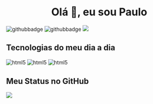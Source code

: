 <h1 align="center">Olá 👋, eu sou Paulo</h1>

![githubbadge](https://img.shields.io/github/followers/Paulo-de-Souza?style=social)
![githubbadge](https://img.shields.io/github/stars/Paulo-de-Souza?style=social)
![](https://komarev.com/ghpvc/?username=Paulo-de-Souza&color=brightgreen&style=flat)



## Tecnologias do meu dia a dia
<div style="display: inline_block">
<img align="center" alt="html5" src="https://img.shields.io/badge/Python-14354C?style=for-the-badge&logo=python&logoColor=white"/>
<img align="center" alt="html5" src="https://img.shields.io/badge/Octave-EC6813?style=for-the-badge&logo=octave&logoColor=#0790C0"/>
<img align="center" alt="html5" src="https://img.shields.io/badge/LaTex-0ABF53?style=for-the-badge&logo=latex&logoColor=white"/>
</div>

## Meu Status no GitHub
![](http://github-profile-summary-cards.vercel.app/api/cards/most-commit-language?username=Paulo-de-Souza&theme=zenburn)

<!--
**Paulo-de-Souza/Paulo-de-Souza** is a ✨ _special_ ✨ repository because its `README.md` (this file) appears on your GitHub profile.

Here are some ideas to get you started:

- 🔭 I’m currently working on ...
- 🌱 I’m currently learning ...
- 👯 I’m looking to collaborate on ...
- 🤔 I’m looking for help with ...
- 💬 Ask me about ...
- 📫 How to reach me: ...
- 😄 Pronouns: ...
- ⚡ Fun fact: ...
https://simpleicons.org/

-->
